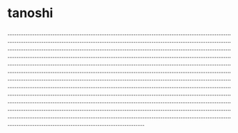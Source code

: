 # tanoshi
............................................................................................................................................................................................................................................................................................................................................................................................................................................................................................................................................................................................................................................................................................................................................................................................................................................................................................................................................................................................................................................................................................................................................................................................................................................................................................................................................................................................................................................................................................................................................................................................................................